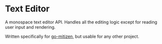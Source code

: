 # Text Editor
A monospace text editor API. Handles all the editing logic except for reading user input and rendering.

Written specifically for [go-mitizen](https://github.com/JosephNaberhaus/go-mitizen), but usable for any other project.